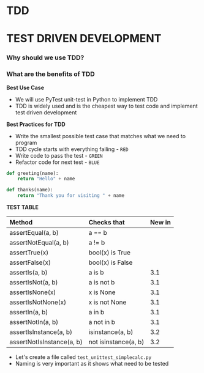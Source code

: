 # TDD
# TEST DRIVEN DEVELOPMENT
### Why should we use TDD?
### What are the benefits of TDD

**Best Use Case**
- We will use PyTest unit-test in Python to implement TDD
- TDD is widely used and is the cheapest way to test code and implement test driven development 

**Best Practices for TDD**
- Write the smallest possible test case that matches what we need to program 
- TDD cycle starts with everything failing  - `RED`
- Write code to pass the test - `GREEN`
- Refactor code for next test - `BLUE`

```python
def greeting(name):
    return "Hello" + name

def thanks(name):
    return "Thank you for visiting " + name
```
**TEST TABLE**

|Method |   Checks that|   New in |
|:---|:---|:---|
|assertEqual(a, b)        | a == b              ||
|assertNotEqual(a, b)     |    a != b              ||  
|assertTrue(x)            |    bool(x) is True     ||  
|assertFalse(x)           |    bool(x) is False    ||  
|assertIs(a, b)           |    a is b             |3.1|
|assertIsNot(a, b)        |    a is not b          |3.1|
|assertIsNone(x)          |    x is None           |3.1|
|assertIsNotNone(x)       |    x is not None       |3.1|
|assertIn(a, b)           |    a in b              |3.1|
|assertNotIn(a, b)        |    a not in b         |3.1|
|assertIsInstance(a, b)   |    isinstance(a, b)    |3.2|
|assertNotIsInstance(a, b)|    not isinstance(a, b)|3.2|

- Let's create a file called 
`test_unittest_simplecalc.py` 
- Naming is very important as it shows what need to be tested 